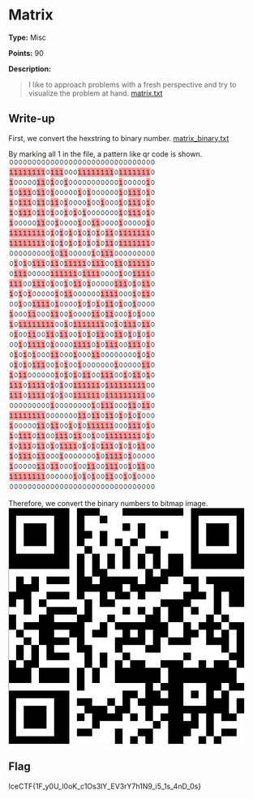 # Matrix

**Type:** Misc

**Points:** 90

**Description:**

>I like to approach problems with a fresh perspective and try to visualize the problem at hand. [matrix.txt](matrix_adf1a.txt)

## Write-up

First, we convert the hexstring to binary number. [matrix_binary.txt](matrix_binary.txt)

By marking all 1 in the file, a pattern like qr code is shown.
![matrix_qrcode_1.png](matrix_qrcode_1.png)

Therefore, we convert the binary numbers to bitmap image.
![matrix_qrcode_2.png](matrix_qrcode_2.png)

## Flag
⁠⁠⁠IceCTF{1F_y0U_l0oK_c1Os3lY_EV3rY7h1N9_i5_1s_4nD_0s}
